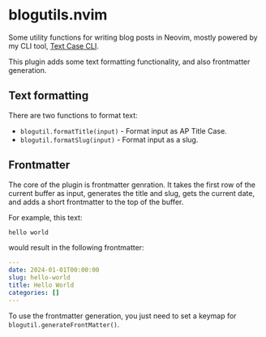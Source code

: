# blogutils.nvim
Some utility functions for writing blog posts in Neovim, mostly powered by my
CLI tool, [Text Case CLI][tcc].

This plugin adds some text formatting functionality, and also frontmatter
generation.

## Text formatting

There are two functions to format text:

- `blogutil.formatTitle(input)` - Format input as AP Title Case.
- `blogutil.formatSlug(input)` - Format input as a slug.

## Frontmatter

The core of the plugin is frontmatter genration. It takes the first row of the
current buffer as input, generates the title and slug, gets the current date,
and adds a short frontmatter to the top of the buffer.

For example, this text:

```markdown
hello world
```

would result in the following frontmatter:

```yaml
---
date: 2024-01-01T00:00:00
slug: hello-world
title: Hello World
categories: []
---
```

To use the frontmatter generation, you just need to set a keymap for
`blogutil.generateFrontMatter()`.

[tcc]: https://github.com/chrishannah/textcase-cli

